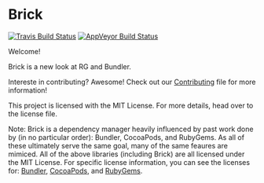 # Brick

[![Travis Build Status](https://travis-ci.org/brickrb/brick.svg?branch=master)](https://travis-ci.org/brickrb/brick)
[![AppVeyor Build Status](https://ci.appveyor.com/api/projects/status/n4kxj2dv0hqkt0si/branch/master?svg=true)](https://ci.appveyor.com/project/maclover7/brick/branch/master)

Welcome!

Brick is a new look at RG and Bundler.

Intereste in contributing? Awesome! Check out our [Contributing](CONTRIBUTING.md) file for more information!

This project is licensed with the MIT License. For more details, head over to the license file.

Note: Brick is a dependency manager heavily influenced by past work done by (in no particular order): Bundler,
CocoaPods, and RubyGems. As all of these ultimately serve the same goal, many of the same feaures are mimiced.
All of the above libraries (including Brick) are all licensed under the MIT License. For specific license information,
you can see the licenses for: [Bundler](https://github.com/bundler/bundler/blob/master/LICENSE.md), [CocoaPods](https://github.com/CocoaPods/CocoaPods/blob/master/LICENSE), and [RubyGems](https://github.com/rubygems/rubygems/blob/master/MIT.txt).